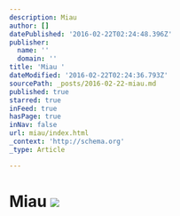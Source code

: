 ```yaml
---
description: Miau
author: []
datePublished: '2016-02-22T02:24:48.396Z'
publisher:
  name: ''
  domain: ''
title: 'Miau '
dateModified: '2016-02-22T02:24:36.793Z'
sourcePath: _posts/2016-02-22-miau.md
published: true
starred: true
inFeed: true
hasPage: true
inNav: false
url: miau/index.html
_context: 'http://schema.org'
_type: Article

---
```

# Miau ![](https://the-grid-user-content.s3-us-west-2.amazonaws.com/bebb8b73-5d62-4755-9dbe-94a33cfa25bd.png)
